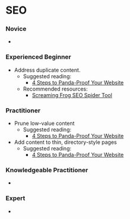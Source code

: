 # SEO

### Novice

* 

### Experienced Beginner

* Address duplicate content.
	* Suggested reading:  	
		* [4 Steps to Panda-Proof Your Website](https://searchenginewatch.com/sew/how-to/2241400/4-steps-to-pandaproof-your-website-before-it-s-too-late)  
	* Recommended resources:  
		* [Screaming Frog SEO Spider Tool](https://www.screamingfrog.co.uk/seo-spider/)  


### Practitioner

* Prune low-value content
	* Suggested reading:  	
		* [4 Steps to Panda-Proof Your Website](https://searchenginewatch.com/sew/how-to/2241400/4-steps-to-pandaproof-your-website-before-it-s-too-late)  
* Add content to thin, directory-style pages
	* Suggested reading:  	
		* [4 Steps to Panda-Proof Your Website](https://searchenginewatch.com/sew/how-to/2241400/4-steps-to-pandaproof-your-website-before-it-s-too-late)  

### Knowledgeable Practitioner

* 

### Expert

* 
